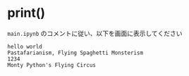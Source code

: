 # print()

`main.ipynb` のコメントに従い、以下を画面に表示してください

```
hello world
Pastafarianism, Flying Spaghetti Monsterism
1234
Monty Python's Flying Circus
```
